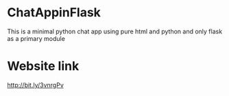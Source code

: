 # ChatAppinFlask
This is a minimal python chat app using pure html and python and only flask as a primary module

# Website link

http://bit.ly/3vnrgPv
